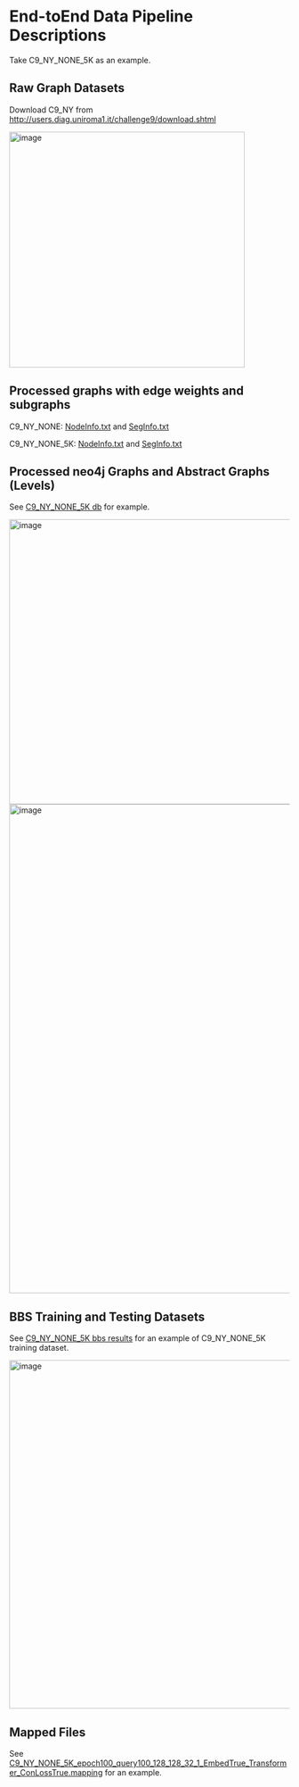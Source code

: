 # End-toEnd Data Pipeline Descriptions 
Take C9_NY_NONE_5K as an example.

## Raw Graph Datasets
Download C9_NY from http://users.diag.uniroma1.it/challenge9/download.shtml

<img width="423" alt="image" src="https://github.com/user-attachments/assets/e4a9411b-ac61-448f-96a9-2378b854a9b3">

## Processed graphs with edge weights and subgraphs
C9_NY_NONE: [NodeInfo.txt](Data/C9_NY_NONE/NodeInfo.txt) and [SegInfo.txt](Data/C9_NY_NONE/SegInfo.txt)

C9_NY_NONE_5K: [NodeInfo.txt](Data/C9_NY_NONE_5K/NodeInfo.txt) and [SegInfo.txt](Data/C9_NY_NONE_5K/SegInfo.txt)

## Processed neo4j Graphs and Abstract Graphs (Levels)
See [C9_NY_NONE_5K db](Data/C9_NY_NONE_5K/db/databases) for example.

<img width="511" alt="image" src="https://github.com/user-attachments/assets/e3860353-f6f8-4bc4-bd64-c808f7e02ab2">

<img width="877" alt="image" src="https://github.com/user-attachments/assets/92e43d34-e462-4181-8ba2-24e5af2b5338">

## BBS Training and Testing Datasets
See [C9_NY_NONE_5K bbs results](Data/bbs_results) for an example of C9_NY_NONE_5K training dataset.

<img width="625" alt="image" src="https://github.com/user-attachments/assets/7301fd40-ad61-47c7-ad61-f3ed20da2740">

## Mapped Files
See [C9_NY_NONE_5K_epoch100_query100_128_128_32_1_EmbedTrue_Transformer_ConLossTrue.mapping](Data/mapped/C9_NY_NONE_5K_epoch100_query100_128_128_32_1_EmbedTrue_Transformer_ConLossTrue.mapping) for an example.
